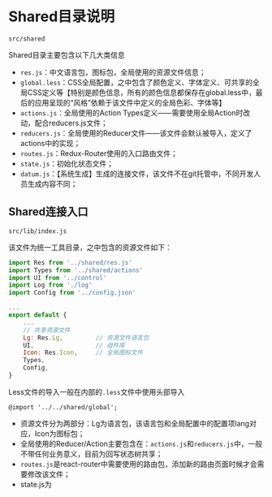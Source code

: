 # Shared目录说明

```
src/shared
```

Shared目录主要包含以下几大类信息

* `res.js`：中文语言包，图标包，全局使用的资源文件信息；
* `global.less`：CSS全局配置，之中包含了颜色定义、字体定义、可共享的全局CSS定义等【特别是颜色信息，所有的颜色信息都保存在global.less中，最后的应用呈现的“风格”依赖于该文件中定义的全局色彩、字体等】
* `actions.js`：全局使用的Action Types定义——需要使用全局Action时改动，配合reducers.js文件；
* `reducers.js`：全局使用的Reducer文件——该文件会默认被导入，定义了actions中的实现；
* `routes.js`：Redux-Router使用的入口路由文件；
* `state.js`：初始化状态文件；
* `datum.js`：【系统生成】生成的连接文件，该文件不在git托管中，不同开发人员生成内容不同；

## Shared连接入口

```
src/lib/index.js
```

该文件为统一工具目录，之中包含的资源文件如下：

```javascript
import Res from '../shared/res.js'
import Types from '../shared/actions'
import UI from '../control'
import Log from './log'
import Config from '../config.json'

...
export default {
    ...
    // 共享资源文件
    Lg: Res.Lg,         // 资源文件语言包
    UI,                 // 组件库
    Icon: Res.Icon,     // 全局图标文件
    Types,
    Config,
}
```

Less文件的导入一般在内部的`.less`文件中使用头部导入

```less
@import '../../shared/global';
```

* 资源文件分为两部分：Lg为语言包，该语言包和全局配置中的配置项lang对应，Icon为图标包；
* 全局使用的Reducer/Action主要包含在：`actions.js`和`reducers.js`中，一般不带任何业务意义，目前为回写状态树共享；
* `routes.js`是react-router中需要使用的路由包，添加新的路由页面时候才会需要修改该文件；
* state.js为



